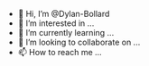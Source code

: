 - 👋 Hi, I’m @Dylan-Bollard
- 👀 I’m interested in ...
- 🌱 I’m currently learning ...
- 💞️ I’m looking to collaborate on ...
- 📫 How to reach me ...

<!---
Dylan-Bollard/Dylan-Bollard is a ✨ special ✨ repository because its `README.md` (this file) appears on your GitHub profile.
You can click the Preview link to take a look at your changes.
--->
